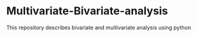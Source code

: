 # Multivariate-Bivariate-analysis
This repository describes bivariate and multivariate analysis using python

